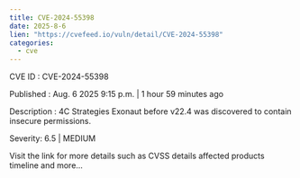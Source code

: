 ```yaml
---
title: CVE-2024-55398
date: 2025-8-6
lien: "https://cvefeed.io/vuln/detail/CVE-2024-55398"
categories:
  - cve
---
```


CVE ID : CVE-2024-55398

Published :  Aug. 6
2025
9:15 p.m. | 1 hour
59 minutes ago

Description : 4C Strategies Exonaut before v22.4 was discovered to contain insecure permissions.

Severity: 6.5 | MEDIUM

Visit the link for more details
such as CVSS details
affected products
timeline
and more...
